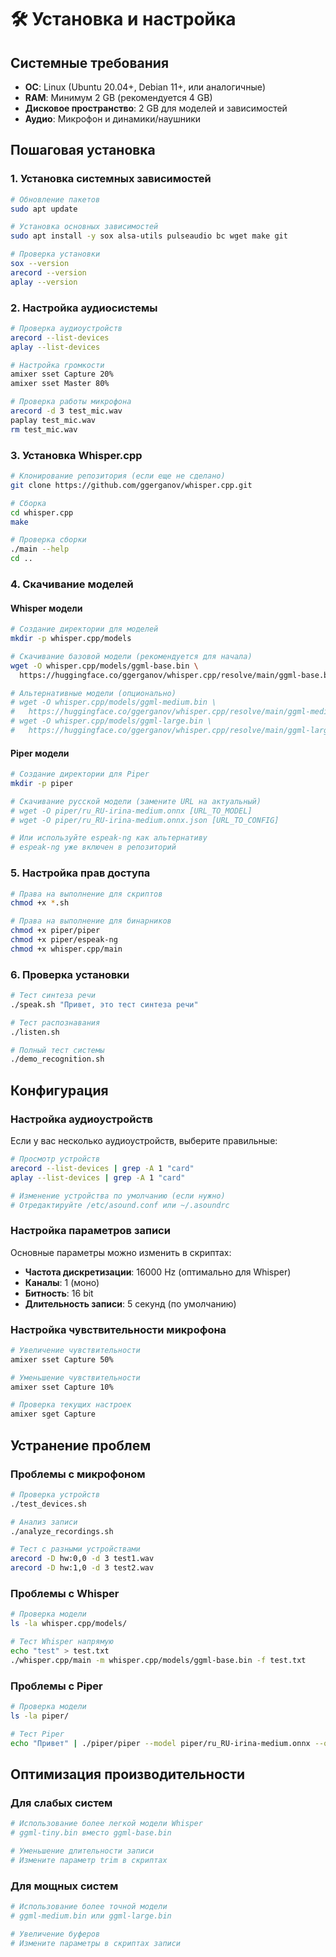# 🛠️ Установка и настройка

## Системные требования

- **ОС**: Linux (Ubuntu 20.04+, Debian 11+, или аналогичные)
- **RAM**: Минимум 2 GB (рекомендуется 4 GB)
- **Дисковое пространство**: 2 GB для моделей и зависимостей
- **Аудио**: Микрофон и динамики/наушники

## Пошаговая установка

### 1. Установка системных зависимостей

```bash
# Обновление пакетов
sudo apt update

# Установка основных зависимостей
sudo apt install -y sox alsa-utils pulseaudio bc wget make git

# Проверка установки
sox --version
arecord --version
aplay --version
```

### 2. Настройка аудиосистемы

```bash
# Проверка аудиоустройств
arecord --list-devices
aplay --list-devices

# Настройка громкости
amixer sset Capture 20%
amixer sset Master 80%

# Проверка работы микрофона
arecord -d 3 test_mic.wav
paplay test_mic.wav
rm test_mic.wav
```

### 3. Установка Whisper.cpp

```bash
# Клонирование репозитория (если еще не сделано)
git clone https://github.com/ggerganov/whisper.cpp.git

# Сборка
cd whisper.cpp
make

# Проверка сборки
./main --help
cd ..
```

### 4. Скачивание моделей

#### Whisper модели

```bash
# Создание директории для моделей
mkdir -p whisper.cpp/models

# Скачивание базовой модели (рекомендуется для начала)
wget -O whisper.cpp/models/ggml-base.bin \
  https://huggingface.co/ggerganov/whisper.cpp/resolve/main/ggml-base.bin

# Альтернативные модели (опционально)
# wget -O whisper.cpp/models/ggml-medium.bin \
#   https://huggingface.co/ggerganov/whisper.cpp/resolve/main/ggml-medium.bin
# wget -O whisper.cpp/models/ggml-large.bin \
#   https://huggingface.co/ggerganov/whisper.cpp/resolve/main/ggml-large.bin
```

#### Piper модели

```bash
# Создание директории для Piper
mkdir -p piper

# Скачивание русской модели (замените URL на актуальный)
# wget -O piper/ru_RU-irina-medium.onnx [URL_TO_MODEL]
# wget -O piper/ru_RU-irina-medium.onnx.json [URL_TO_CONFIG]

# Или используйте espeak-ng как альтернативу
# espeak-ng уже включен в репозиторий
```

### 5. Настройка прав доступа

```bash
# Права на выполнение для скриптов
chmod +x *.sh

# Права на выполнение для бинарников
chmod +x piper/piper
chmod +x piper/espeak-ng
chmod +x whisper.cpp/main
```

### 6. Проверка установки

```bash
# Тест синтеза речи
./speak.sh "Привет, это тест синтеза речи"

# Тест распознавания
./listen.sh

# Полный тест системы
./demo_recognition.sh
```

## Конфигурация

### Настройка аудиоустройств

Если у вас несколько аудиоустройств, выберите правильные:

```bash
# Просмотр устройств
arecord --list-devices | grep -A 1 "card"
aplay --list-devices | grep -A 1 "card"

# Изменение устройства по умолчанию (если нужно)
# Отредактируйте /etc/asound.conf или ~/.asoundrc
```

### Настройка параметров записи

Основные параметры можно изменить в скриптах:

- **Частота дискретизации**: 16000 Hz (оптимально для Whisper)
- **Каналы**: 1 (моно)
- **Битность**: 16 bit
- **Длительность записи**: 5 секунд (по умолчанию)

### Настройка чувствительности микрофона

```bash
# Увеличение чувствительности
amixer sset Capture 50%

# Уменьшение чувствительности
amixer sset Capture 10%

# Проверка текущих настроек
amixer sget Capture
```

## Устранение проблем

### Проблемы с микрофоном

```bash
# Проверка устройств
./test_devices.sh

# Анализ записи
./analyze_recordings.sh

# Тест с разными устройствами
arecord -D hw:0,0 -d 3 test1.wav
arecord -D hw:1,0 -d 3 test2.wav
```

### Проблемы с Whisper

```bash
# Проверка модели
ls -la whisper.cpp/models/

# Тест Whisper напрямую
echo "test" > test.txt
./whisper.cpp/main -m whisper.cpp/models/ggml-base.bin -f test.txt
```

### Проблемы с Piper

```bash
# Проверка модели
ls -la piper/

# Тест Piper
echo "Привет" | ./piper/piper --model piper/ru_RU-irina-medium.onnx --output_file test.wav
```

## Оптимизация производительности

### Для слабых систем

```bash
# Использование более легкой модели Whisper
# ggml-tiny.bin вместо ggml-base.bin

# Уменьшение длительности записи
# Измените параметр trim в скриптах
```

### Для мощных систем

```bash
# Использование более точной модели
# ggml-medium.bin или ggml-large.bin

# Увеличение буферов
# Измените параметры в скриптах записи
``` 